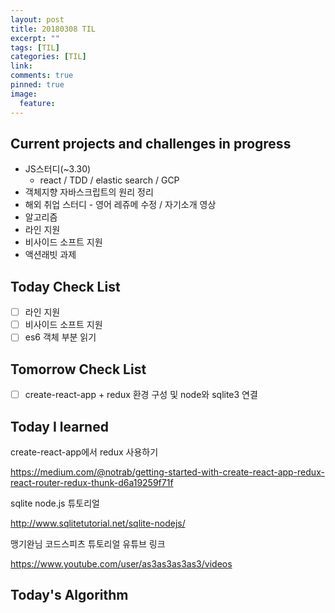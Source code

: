 ```yaml
---
layout: post
title: 20180308 TIL
excerpt: ""
tags: [TIL]
categories: [TIL]
link:
comments: true
pinned: true
image:
  feature:
---
```


## Current projects and challenges in progress

- JS스터디(~3.30)
  - react / TDD / elastic search / GCP 
- 객체지향 자바스크립트의 원리 정리
- 해외 취업 스터디 - 영어 레쥬메 수정 / 자기소개 영상
- 알고리즘
- 라인 지원
- 비사이드 소프트 지원
- 액션래빗 과제

## Today Check List

- [ ] 라인 지원
- [ ] 비사이드 소프트 지원
- [ ] es6 객체 부분 읽기

## Tomorrow Check List

- [ ] create-react-app + redux 환경 구성 및 node와 sqlite3 연결

## Today I learned

create-react-app에서 redux 사용하기

https://medium.com/@notrab/getting-started-with-create-react-app-redux-react-router-redux-thunk-d6a19259f71f



sqlite node.js 튜토리얼

http://www.sqlitetutorial.net/sqlite-nodejs/



맹기완님 코드스피츠 튜토리얼 유튜브 링크

https://www.youtube.com/user/as3as3as3as3/videos

## Today's Algorithm

